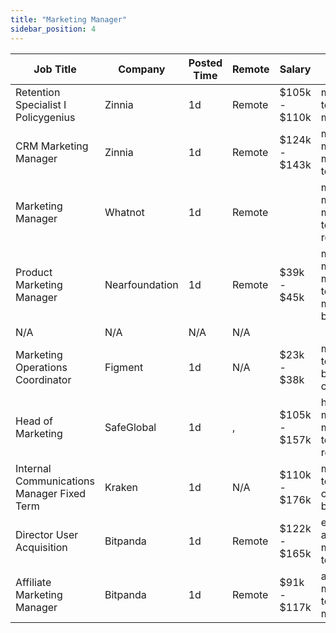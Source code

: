 ```yaml
---
title: "Marketing Manager"
sidebar_position: 4
---
```


| Job Title | Company | Posted Time | Remote | Salary | Tags | Apply Link |
|-----------|---------|-------------|--------|--------|------|------------|
| Retention Specialist I Policygenius | Zinnia | 1d | Remote | $105k - $110k | marketing, non tech, product manager, remote | [Apply](https://web3.career/retention-specialist-i-policygenius-zinnia/97588) |
| CRM Marketing Manager | Zinnia | 1d | Remote | $124k - $143k | marketing manager, crm, marketing, non tech, remote | [Apply](https://web3.career/crm-marketing-manager-zinnia/98977) |
| Marketing Manager | Whatnot | 1d | Remote |  | marketing manager, marketing, non tech, gaming, remote | [Apply](https://web3.career/marketing-manager-whatnot/103311) |
| Product Marketing Manager | Nearfoundation | 1d | Remote | $39k - $45k | marketing manager, marketing, non tech, product marketing, blockchain | [Apply](https://web3.career/product-marketing-manager-nearfoundation/100183) |
| N/A | N/A | N/A | N/A |  |  | [Apply](https://web3.career/metana) |
| Marketing Operations Coordinator | Figment | 1d | N/A | $23k - $38k | marketing, non tech, operations, blockchain, crypto | [Apply](https://web3.career/marketing-operations-coordinator-figment/101980) |
| Head of Marketing | SafeGlobal | 1d | , | $105k - $157k | head of marketing, marketing, non tech, executive, remote | [Apply](https://web3.career/head-of-marketing-safeglobal/103292) |
| Internal Communications Manager Fixed Term | Kraken | 1d | N/A | $110k - $176k | marketing, non tech, pr, communications, blockchain | [Apply](https://web3.career/internal-communications-manager-fixed-term-kraken/103281) |
| Director User Acquisition | Bitpanda | 1d | Remote | $122k - $165k | executive, user acquisition, marketing, non tech, crypto | [Apply](https://web3.career/director-user-acquisition-bitpanda/99415) |
| Affiliate Marketing Manager | Bitpanda | 1d | Remote | $91k - $117k | affiliate, marketing, non tech, marketing manager, crypto | [Apply](https://web3.career/affiliate-marketing-manager-bitpanda/103276) |
